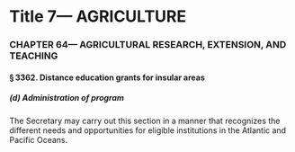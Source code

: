 
# Title 7— AGRICULTURE
### CHAPTER 64— AGRICULTURAL RESEARCH, EXTENSION, AND TEACHING
#### § 3362. Distance education grants for insular areas
##### (d) Administration of program

The Secretary may carry out this section in a manner that recognizes the different needs and opportunities for eligible institutions in the Atlantic and Pacific Oceans.
